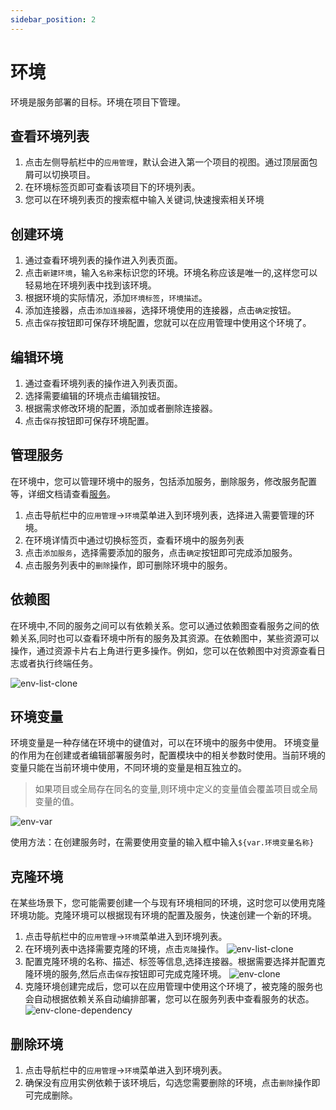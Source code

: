 ```yaml
---
sidebar_position: 2
---
```


# 环境

环境是服务部署的目标。环境在项目下管理。

## 查看环境列表

1. 点击左侧导航栏中的`应用管理`，默认会进入第一个项目的视图。通过顶层面包屑可以切换项目。
2. 在环境标签页即可查看该项目下的环境列表。
3. 您可以在环境列表页的搜索框中输入关键词,快速搜索相关环境

## 创建环境

1. 通过查看环境列表的操作进入列表页面。
2. 点击`新建环境`，输入`名称`来标识您的环境。环境名称应该是唯一的,这样您可以轻易地在环境列表中找到该环境。
3. 根据环境的实际情况，添加`环境标签`，`环境描述`。
4. 添加连接器，点击`添加连接器`，选择环境使用的连接器，点击`确定`按钮。
5. 点击`保存`按钮即可保存环境配置，您就可以在应用管理中使用这个环境了。

## 编辑环境

1. 通过查看环境列表的操作进入列表页面。
2. 选择需要编辑的环境点击编辑按钮。
3. 根据需求修改环境的配置，添加或者删除连接器。
4. 点击`保存`按钮即可保存环境配置。

## 管理服务

在环境中，您可以管理环境中的服务，包括添加服务，删除服务，修改服务配置等，详细文档请查看[服务](/application/service)。
1. 点击导航栏中的`应用管理`->`环境`菜单进入到环境列表，选择进入需要管理的环境。
2. 在环境详情页中通过切换标签页，查看环境中的服务列表
3. 点击`添加服务`，选择需要添加的服务，点击`确定`按钮即可完成添加服务。
5. 点击服务列表中的`删除`操作，即可删除环境中的服务。

## 依赖图

在环境中,不同的服务之间可以有依赖关系。您可以通过依赖图查看服务之间的依赖关系,同时也可以查看环境中所有的服务及其资源。在依赖图中，某些资源可以操作，通过资源卡片右上角进行更多操作。例如，您可以在依赖图中对资源查看日志或者执行终端任务。

![env-list-clone](/img/env/env-graph.jpg)

## 环境变量

环境变量是一种存储在环境中的键值对，可以在环境中的服务中使用。 环境变量的作用为在创建或者编辑部署服务时，配置模块中的相关参数时使用。当前环境的变量只能在当前环境中使用，不同环境的变量是相互独立的。
>如果项目或全局存在同名的变量,则环境中定义的变量值会覆盖项目或全局变量的值。

![env-var](/img/env/env-var.jpg)

使用方法：在创建服务时，在需要使用变量的输入框中输入`${var.环境变量名称}`


## 克隆环境

在某些场景下，您可能需要创建一个与现有环境相同的环境，这时您可以使用克隆环境功能。克隆环境可以根据现有环境的配置及服务，快速创建一个新的环境。
1. 点击导航栏中的`应用管理`->`环境`菜单进入到环境列表。
2. 在环境列表中选择需要克隆的环境，点击`克隆`操作。
![env-list-clone](/img/env/env-list-clone.jpg)
3. 配置克隆环境的名称、描述、标签等信息,选择连接器。根据需要选择并配置克隆环境的服务,然后点击`保存`按钮即可完成克隆环境。
![env-clone](/img/env/env-clone.jpg)
4. 克隆环境创建完成后，您可以在应用管理中使用这个环境了，被克隆的服务也会自动根据依赖关系自动编排部署，您可以在服务列表中查看服务的状态。
![env-clone-dependency](/img/env/env-clone-dependency.jpg)

## 删除环境

1. 点击导航栏中的`应用管理`->`环境`菜单进入到环境列表。
2. 确保没有应用实例依赖于该环境后，勾选您需要删除的环境，点击`删除`操作即可完成删除。
